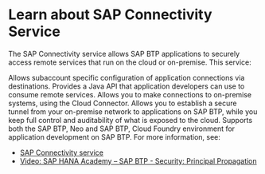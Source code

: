 # Learn about SAP Connectivity Service

The SAP Connectivity service allows SAP BTP applications to securely access remote services that run on the cloud or on-premise. This service:

Allows subaccount specific configuration of application connections via destinations.
Provides a Java API that application developers can use to consume remote services.
Allows you to make connections to on-premise systems, using the Cloud Connector.
Allows you to establish a secure tunnel from your on-premise network to applications on SAP BTP, while you keep full control and auditability of what is exposed to the cloud.
Supports both the SAP BTP, Neo and SAP BTP, Cloud Foundry environment for application development on SAP BTP.
For more information, see:

* [SAP Connectivity service](https://help.sap.com/viewer/cca91383641e40ffbe03bdc78f00f681/Cloud/en-US/e54cc8fbbb571014beb5caaf6aa31280.html)
* [Video: SAP HANA Academy – SAP BTP - Security: Principal Propagation](https://www.youtube.com/watch?v=F1rEEqbm6HY)